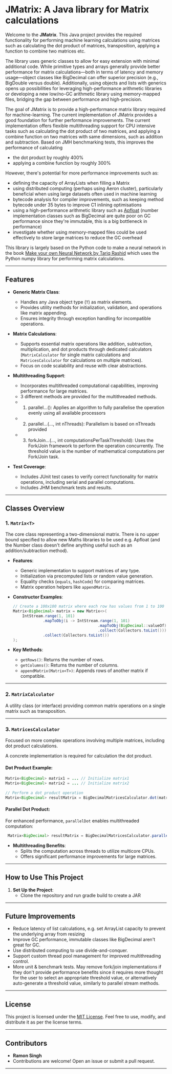 # JMatrix: A Java library for Matrix calculations

Welcome to the **JMatrix**. This Java project provides the required functionality for performing machine learning calculations using matrices such as calculating the dot product of matrices, transposition, applying a function to combine two matrices etc.

The library uses generic classes to allow for easy extension with minimal additional code. While primitive types and arrays generally provide better performance for matrix calculations—both in terms of latency and memory usage—object classes like BigDecimal can offer superior precision (e.g., BigDouble versus double). Additionally, using objects and lists with generics opens up possibilities for leveraging high-performance arithmetic libraries or developing a new low/no-GC arithmetic library using memory-mapped files, bridging the gap between performance and high-precision.

The goal of JMatrix is to provide a high-performance matrix library required for machine-learning. The current implementation of JMatrix provides a good foundation for further performance improvements. The current implementation offers flexible multithreading support for CPU intensive tasks such as calculating the dot product of two matrices, and applying a combine function on two matrices with same dimensions, such as addition and subtraction. Based on JMH benchmarking tests, this improves the performance of calculating
- the dot product by roughly 400%
- applying a combine function by roughly 300%

However, there's potential for more performance improvements such as:
- defining the capacity of ArrayLists when filling a Matrix
- using distributed computing (perhaps using Aeron cluster), particularly beneficial when using large datasets often used in machine learning
- bytecode analysis for compiler improvements, such as keeping method bytecode under 35 bytes to improve C1 inlining optimisations
- using a high-performance arithmetic library such as [Apfloat](https://www.apfloat.org/apfloat_java/) (number implementation classes such as BigDecimal are quite poor on GC performance since they're immutable, this is a big bottleneck in performance)
- investigate whether using memory-mapped files could be used effectively to store large matrices to reduce the GC overhead

This library is largely based on the Python code to make a neural network in the book [Make your own Neural Network by Tariq Rashid](https://howtolearnmachinelearning.com/books/machine-learning-books/make-your-own-neural-network/) which uses the Python numpy library for performing matrix calculations.

---

## Features

- **Generic Matrix Class**:
    - Handles any Java object type (`T`) as matrix elements.
    - Provides utility methods for initialization, validation, and operations like matrix appending.
    - Ensures integrity through exception handling for incompatible operations.

- **Matrix Calculations**:
    - Supports essential matrix operations like addition, subtraction, multiplication, and dot products through dedicated calculators (`MatrixCalculator` for single matrix calculations and `MatricesCalculator` for calculations on multiple matrices).
    - Focus on code scalability and reuse with clear abstractions.

- **Multithreading Support**:
    - Incorporates multithreaded computational capabilities, improving performance for large matrices.
    - 3 different methods are provided for the multithreaded methods.
    - 1. parallel...(): Applies an algorithm to fully parallelise the operation evenly using all available processors
    - 2. parallel...(..., int nThreads): Parallelism is based on nThreads provided
    - 3. forkJoin...(..., int computationsPerTaskThreshold): Uses the Fork/Join framework to perform the operation concurrently. The threshold value is the number of mathematical computations per Fork/Join task.

- **Test Coverage**:
    - Includes JUnit test cases to verify correct functionality for matrix operations, including serial and parallel computations.
    - Includes JHM benchmark tests and results.

---

## Classes Overview

### 1. **`Matrix<T>`**
The core class representing a two-dimensional matrix. There is no upper bound specified to allow new Maths libraries to be used e.g. Apfloat (and the Number class doesn't define anything useful such as an addition/subtraction method).

- **Features**:
    - Generic implementation to support matrices of any type.
    - Initialization via precomputed lists or random value generation.
    - Equality checks (`equals`, `hashCode`) for comparing matrices.
    - Matrix operation helpers like `appendMatrix`.

- **Constructor Examples**:
  ```java
  // Create a 100x100 matrix where each row has values from 1 to 100
  Matrix<BigDecimal> matrix = new Matrix<>(
      IntStream.range(1, 101)
               .mapToObj(i -> IntStream.range(1, 101)
                                       .mapToObj(BigDecimal::valueOf)
                                       .collect(Collectors.toList()))
               .collect(Collectors.toList())
  );
  ```

- **Key Methods**:
    - `getRows()`: Returns the number of rows.
    - `getColumns()`: Returns the number of columns.
    - `appendMatrix(Matrix<T>)`: Appends rows of another matrix if compatible.

---

### 2. **`MatrixCalculator`**
A utility class (or interface) providing common matrix operations on a single matrix such as transposition.

---

### 3. **`MatricesCalculator`**
Focused on more complex operations involving multiple matrices, including dot product calculations.

A concrete implementation is required for calculation the dot product.

#### **Dot Product Example**:
   ```java
   Matrix<BigDecimal> matrix1 = ... // Initialize matrix1
   Matrix<BigDecimal> matrix2 = ... // Initialize matrix2
     
   // Perform a dot product operation
   Matrix<BigDecimal> resultMatrix = BigDecimalMatricesCalculator.dot(matrix1, matrix2);
   ```

#### **Parallel Dot Product**:
For enhanced performance, `parallelDot` enables multithreaded computation:
   ```java
    Matrix<BigDecimal> resultMatrix = BigDecimalMatricesCalculator.parallelDot(matrix1, matrix2);
   ```

- **Multithreading Benefits**:
    - Splits the computation across threads to utilize multicore CPUs.
    - Offers significant performance improvements for large matrices.

---


## How to Use This Project

1. **Set Up the Project**:
    - Clone the repository and run gradle build to create a JAR


---

## Future Improvements

- Reduce latency of list calculations, e.g. set ArrayList capacity to prevent the underlying array from resizing
- Improve GC performance, immutable classes like BigDecimal aren't great for GC.
- Use distributed computing to use divide-and-conquer.
- Support custom thread pool management for improved multithreading control.
- More unit & benchmark tests. May remove fork/join implementations if they don't provide performance benefits since it requires more thought for the user to select an appropriate threshold value, or alternatively auto-generate a threshold value, similarly to parallel stream methods.

---

## License

This project is licensed under the [MIT License](LICENSE). Feel free to use, modify, and distribute it as per the license terms.

---

## Contributors

- **Ramon Singh**
- Contributions are welcome! Open an issue or submit a pull request.

---
